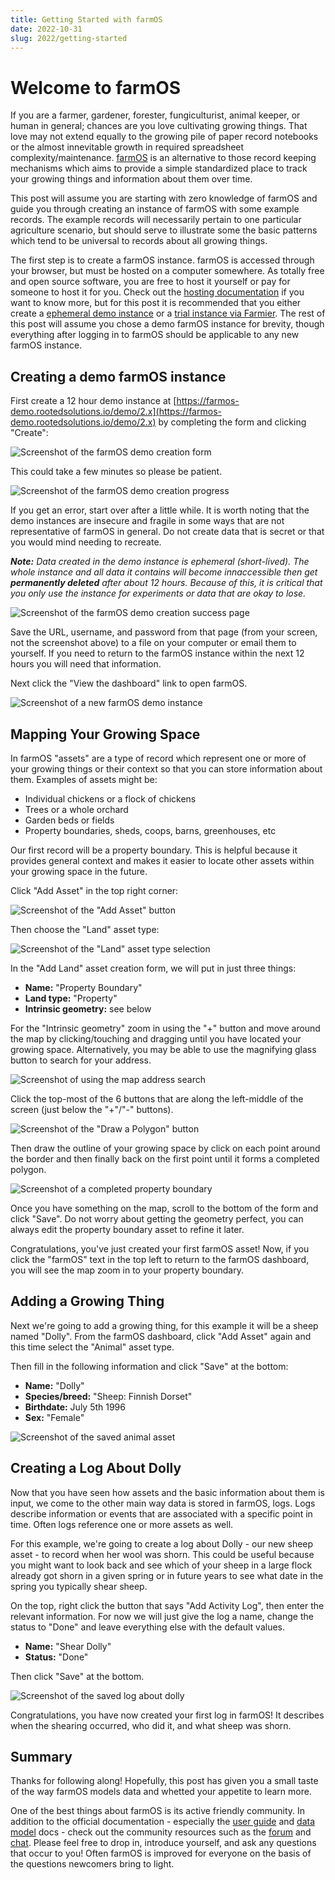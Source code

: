 ```yaml
---
title: Getting Started with farmOS
date: 2022-10-31
slug: 2022/getting-started
---
```


# Welcome to farmOS

If you are a farmer, gardener, forester, fungiculturist, animal keeper, or human in general; chances are you love cultivating growing things. That love may not extend equally to the growing pile of paper record notebooks or the almost innevitable growth in required spreadsheet complexity/maintenance. [farmOS](https://farmos.org/) is an alternative to those record keeping mechanisms which aims to provide a simple standardized place to track your growing things and information about them over time.

This post will assume you are starting with zero knowledge of farmOS and guide you through creating an instance of farmOS with some example records. The example records will necessarily pertain to one particular agriculture scenario, but should serve to illustrate some the basic patterns which tend to be universal to records about all growing things.

The first step is to create a farmOS instance. farmOS is accessed through your browser, but must be hosted on a computer somewhere. As totally free and open source software, you are free to host it yourself or pay for someone to host it for you. Check out the [hosting documentation](https://farmos.org/hosting/) if you want to know more, but for this post it is recommended that you either create a [ephemeral demo instance](https://farmos-demo.rootedsolutions.io/demo/2.x) or a [trial instance via Farmier](https://farmier.com/signup/). The rest of this post will assume you chose a demo farmOS instance for brevity, though everything after logging in to farmOS should be applicable to any new farmOS instance.

## Creating a demo farmOS instance

First create a 12 hour demo instance at [https://farmos-demo.rootedsolutions.io/demo/2.x](https://farmos-demo.rootedsolutions.io/demo/2.x) by completing the form and clicking "Create":

![Screenshot of the farmOS demo creation form](./demo_instance_creation_form.png)

This could take a few minutes so please be patient.

![Screenshot of the farmOS demo creation progress](./demo_instance_creation_progress.png)

If you get an error, start over after a little while. It is worth noting that the demo instances are insecure and fragile in some ways that are not representative of farmOS in general. Do not create data that is secret or that you would mind needing to recreate.

***Note:** Data created in the demo instance is ephemeral (short-lived). The whole instance and all data it contains will become innaccessible then get **permanently deleted** after about 12 hours. Because of this, it is critical that you only use the instance for experiments or data that are okay to lose.*

![Screenshot of the farmOS demo creation success page](./demo_instance_success_page.png)

Save the URL, username, and password from that page (from your screen, not the screenshot above) to a file on your computer or email them to yourself. If you need to return to the farmOS instance within the next 12 hours you will need that information.

Next click the "View the dashboard" link to open farmOS.

![Screenshot of a new farmOS demo instance](./demo_instance_dashboard.png)

## Mapping Your Growing Space

In farmOS "assets" are a type of record which represent one or more of your growing things or their context so that you can store information about them. Examples of assets might be:

* Individual chickens or a flock of chickens
* Trees or a whole orchard
* Garden beds or fields
* Property boundaries, sheds, coops, barns, greenhouses, etc

Our first record will be a property boundary. This is helpful because it provides general context and makes it easier to locate other assets within your growing space in the future.

Click "Add Asset" in the top right corner:

![Screenshot of the "Add Asset" button](./add_asset_button.png)

Then choose the "Land" asset type:

![Screenshot of the "Land" asset type selection](./land_asset_type_selection.png)

In the "Add Land" asset creation form, we will put in just three things:

* **Name:** "Property Boundary"
* **Land type:** "Property"
* **Intrinsic geometry:** see below

For the "Intrinsic geometry" zoom in using the "+" button and move around the map by clicking/touching and dragging until you have located your growing space. Alternatively, you may be able to use the magnifying glass button to search for your address.

![Screenshot of using the map address search](./mapping_location_search.png)

Click the top-most of the 6 buttons that are along the left-middle of the screen (just below the "+"/"-" buttons).

![Screenshot of the "Draw a Polygon" button](./draw_a_polygon_button.png)

Then draw the outline of your growing space by click on each point around the border and then finally back on the first point until it forms a completed polygon.

![Screenshot of a completed property boundary](./property_boundary_geometry.png)

Once you have something on the map, scroll to the bottom of the form and click "Save". Do not worry about getting the geometry perfect, you can always edit the property boundary asset to refine it later.

Congratulations, you've just created your first farmOS asset! Now, if you click the "farmOS" text in the top left to return to the farmOS dashboard, you will see the map zoom in to your property boundary.

## Adding a Growing Thing

Next we're going to add a growing thing, for this example it will be a sheep named "Dolly". From the farmOS dashboard, click "Add Asset" again and this time select the "Animal" asset type.

Then fill in the following information and click "Save" at the bottom:

* **Name:** "Dolly"
* **Species/breed:** "Sheep: Finnish Dorset"
* **Birthdate:** July 5th 1996
* **Sex:** "Female"

![Screenshot of the saved animal asset](./saved_animal_asset.png)

## Creating a Log About Dolly

Now that you have seen how assets and the basic information about them is input, we come to the other main way data is stored in farmOS, logs. Logs describe information or events that are associated with a specific point in time. Often logs reference one or more assets as well.

For this example, we're going to create a log about Dolly - our new sheep asset - to record when her wool was shorn. This could be useful because you might want to look back and see which of your sheep in a large flock already got shorn in a given spring or in future years to see what date in the spring you typically shear sheep.

On the top, right click the button that says "Add Activity Log", then enter the relevant information. For now we will just give the log a name, change the status to "Done" and leave everything else with the default values.

* **Name:** "Shear Dolly"
* **Status:** "Done"

Then click "Save" at the bottom.

![Screenshot of the saved log about dolly](./shear_dolly_log_saved.png)

Congratulations, you have now created your first log in farmOS! It describes when the shearing occurred, who did it, and what sheep was shorn.

## Summary

Thanks for following along! Hopefully, this post has given you a small taste of the way farmOS models data and whetted your appetite to learn more.

One of the best things about farmOS is its active friendly community. In addition to the official documentation - especially the [user guide](https://farmos.org/guide/) and [data model](https://farmos.org/model/) docs - check out the community resources such as the [forum](https://farmos.discourse.group/) and [chat](https://riot.im/app/#/room/#farmOS:matrix.org). Please feel free to drop in, introduce yourself, and ask any questions that occur to you! Often farmOS is improved for everyone on the basis of the questions newcomers bring to light.
